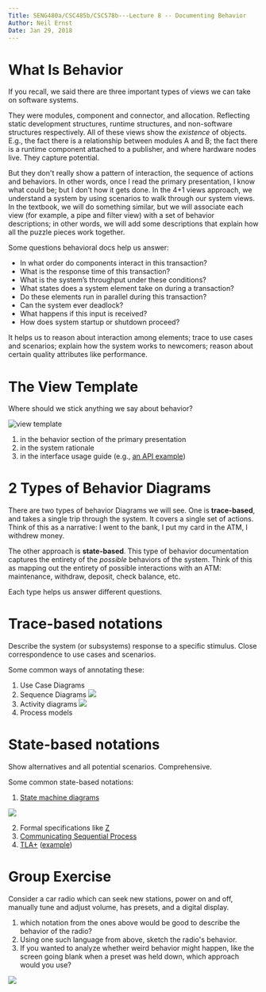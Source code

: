 ```yaml
---
Title: SENG480a/CSC485b/CSC578b---Lecture 8 -- Documenting Behavior
Author: Neil Ernst
Date: Jan 29, 2018
---
```


# What Is Behavior

If you recall, we said there are three important types of views we can take on software systems.

They were modules, component and connector, and allocation. Reflecting static development structures, runtime structures, and non-software structures respectively. All of these views show the *existence* of objects. E.g., the fact there is a relationship between modules A and B; the fact there is a runtime component attached to a publisher, and where hardware nodes live. They capture potential.

But they don't really show a pattern of interaction, the sequence of actions and behaviors. In other words, once I read the primary presentation, I know what could be; but I don't how it gets done. In the 4+1 views approach, we understand a system by using scenarios to walk through our system views. In the textbook, we will do something similar, but we will associate each view (for example, a pipe and filter view) with a set of behavior descriptions; in other words, we will add some descriptions that explain how all the puzzle pieces work together. 

Some questions behavioral docs help us answer:

- In what order do components interact in this transaction? 
- What is the response time of this transaction?
- What is the system’s throughput under these conditions? 
- What states does a system element take on during a transaction?
- Do these elements run in parallel during this transaction?
- Can the system ever deadlock?
- What happens if this input is received?
- How does system startup or shutdown proceed?

It helps us to reason about interaction among elements; trace to use cases and scenarios; explain how the system works to newcomers; reason about certain quality attributes like performance.

# The View Template
Where should we stick anything we say about behavior? 

![view template](img/view-template.png)

1. in the behavior section of the primary presentation
2. in the system rationale
3. in the interface usage guide (e.g., [an API example](https://developer.github.com/v3/))

# 2 Types of Behavior Diagrams
There are two types of behavior Diagrams we will see. One is **trace-based**, and takes a single trip through the system. It covers a single set of actions. Think of this as a narrative: I went to the bank, I put my card in the ATM, I withdrew money.

The other approach is **state-based**. This type of behavior documentation captures the entirety of the *possible* behaviors of the system. Think of this as mapping out the entirety of possible interactions with an ATM: maintenance, withdraw, deposit, check balance, etc.

Each type helps us answer different questions.

# Trace-based notations
Describe the system (or subsystems) response to a specific stimulus. Close correspondence to use cases and scenarios.

Some common ways of annotating these:

1. Use Case Diagrams
2. Sequence Diagrams
![](img/seq-diagram.png)
3. Activity diagrams
![](img/acti-diagram.png)
4. Process models


# State-based notations
Show alternatives and all potential scenarios. Comprehensive.

Some common state-based notations:

1. [State machine diagrams](https://en.wikipedia.org/wiki/UML_state_machine)

![](img/state-machine-diagram.png)

2. Formal specifications like [Z](https://en.wikipedia.org/wiki/Z_notation)
3. [Communicating Sequential Process](https://en.wikipedia.org/wiki/Communicating_sequential_processes)
4. [TLA+](https://github.com/tlaplus) ([example](https://medium.com/espark-engineering-blog/formal-methods-in-practice-8f20d72bce4f))

# Group Exercise

Consider a car radio which can seek new stations, power on and off, manually tune and adjust volume, has presets, and a digital display. 

1. which notation from the ones above would be good to describe the behavior of the radio?
2. Using one such language from above, sketch the radio's behavior.
3. If you wanted to analyze whether weird behavior might happen, like the screen going blank when a preset was held down, which approach would you use?

![](img/car-stereo.jpeg)
